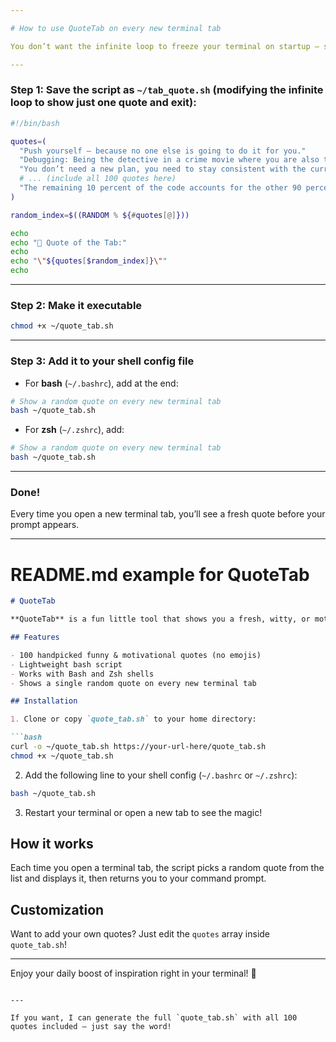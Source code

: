 ```yaml
---

# How to use QuoteTab on every new terminal tab

You don’t want the infinite loop to freeze your terminal on startup — so the best way is to show **one random quote each time you open a new tab** and then return you to your prompt.

---
```


### Step 1: Save the script as `~/tab_quote.sh` (modifying the infinite loop to show just **one** quote and exit):

```bash
#!/bin/bash

quotes=(
  "Push yourself — because no one else is going to do it for you."
  "Debugging: Being the detective in a crime movie where you are also the murderer."
  "You don’t need a new plan, you need to stay consistent with the current one."
  # ... (include all 100 quotes here)
  "The remaining 10 percent of the code accounts for the other 90 percent of the development time."
)

random_index=$((RANDOM % ${#quotes[@]}))

echo
echo "💬 Quote of the Tab:"
echo
echo "\"${quotes[$random_index]}\""
echo
```

---

### Step 2: Make it executable

```bash
chmod +x ~/quote_tab.sh
```

---

### Step 3: Add it to your shell config file

* For **bash** (`~/.bashrc`), add at the end:

```bash
# Show a random quote on every new terminal tab
bash ~/quote_tab.sh
```

* For **zsh** (`~/.zshrc`), add:

```bash
# Show a random quote on every new terminal tab
bash ~/quote_tab.sh
```

---

### Done!

Every time you open a new terminal tab, you’ll see a fresh quote before your prompt appears.

---

# README.md example for QuoteTab

````markdown
# QuoteTab

**QuoteTab** is a fun little tool that shows you a fresh, witty, or motivational quote every time you open a new terminal tab — to keep you inspired and entertained while you code!

## Features

- 100 handpicked funny & motivational quotes (no emojis)
- Lightweight bash script
- Works with Bash and Zsh shells
- Shows a single random quote on every new terminal tab

## Installation

1. Clone or copy `quote_tab.sh` to your home directory:

```bash
curl -o ~/quote_tab.sh https://your-url-here/quote_tab.sh
chmod +x ~/quote_tab.sh
````

2. Add the following line to your shell config (`~/.bashrc` or `~/.zshrc`):

```bash
bash ~/quote_tab.sh
```

3. Restart your terminal or open a new tab to see the magic!

## How it works

Each time you open a terminal tab, the script picks a random quote from the list and displays it, then returns you to your command prompt.

## Customization

Want to add your own quotes? Just edit the `quotes` array inside `quote_tab.sh`!


---

Enjoy your daily boost of inspiration right in your terminal! 🚀

```

---

If you want, I can generate the full `quote_tab.sh` with all 100 quotes included — just say the word!
```
